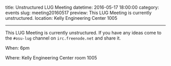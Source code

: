 title: Unstructured LUG Meeting
datetime: 2016-05-17 18:00:00
category: events
slug: meeting20160517
preview: This LUG Meeting is currently unstructured.
location: Kelly Engineering Center 1005

---

This LUG Meeting is currently unstructured. If you have any ideas come to the
`#osu-lug` channel on `irc.freenode.net` and share it.

When: 6pm

Where: Kelly Engineering Center room 1005
